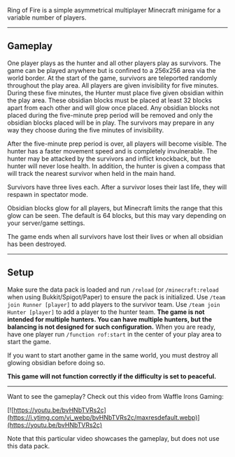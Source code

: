 Ring of Fire is a simple asymmetrical multiplayer Minecraft minigame for a variable number of players.

---

## Gameplay

One player plays as the hunter and all other players play as survivors. The game can be played anywhere but is confined to a 256x256 area via the world border. At the start of the game, survivors are teleported randomly throughout the play area. All players are given invisibility for five minutes. During these five minutes, the Hunter must place five given obsidian within the play area. These obsidian blocks must be placed at least 32 blocks apart from each other and will glow once placed. Any obsidian blocks not placed during the five-minute prep period will be removed and only the obsidian blocks placed will be in play. The survivors may prepare in any way they choose during the five minutes of invisibility.

After the five-minute prep period is over, all players will become visible. The hunter has a faster movement speed and is completely invulnerable. The hunter may be attacked by the survivors and inflict knockback, but the hunter will never lose health. In addition, the hunter is given a compass that will track the nearest survivor when held in the main hand.

Survivors have three lives each. After a survivor loses their last life, they will respawn in spectator mode.

Obsidian blocks glow for all players, but Minecraft limits the range that this glow can be seen. The default is 64 blocks, but this may vary depending on your server/game settings.

The game ends when all survivors have lost their lives or when all obsidian has been destroyed.

---

## Setup

Make sure the data pack is loaded and run `/reload` (or `/minecraft:reload` when using Bukkit/Spigot/Paper) to ensure the pack is initialized. Use `/team join Runner [player]` to add players to the survivor team. Use `/team join Hunter [player]` to add a player to the hunter team. **The game is not intended for multiple hunters. You can have multiple hunters, but the balancing is not designed for such configuration.** When you are ready, have one player run `/function rof:start` in the center of your play area to start the game.

If you want to start another game in the same world, you must destroy all glowing obsidian before doing so.

**This game will not function correctly if the difficulty is set to peaceful.**

---

Want to see the gameplay? Check out this video from Waffle Irons Gaming:

[![https://youtu.be/bvHNbTVRs2c](https://i.ytimg.com/vi_webp/bvHNbTVRs2c/maxresdefault.webp)](https://youtu.be/bvHNbTVRs2c)

Note that this particular video showcases the gameplay, but does not use this data pack.
